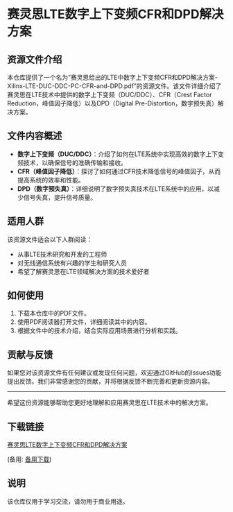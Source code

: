# 赛灵思LTE数字上下变频CFR和DPD解决方案

## 资源文件介绍

本仓库提供了一个名为“赛灵思给出的LTE中数字上下变频CFR和DPD解决方案-Xilinx-LTE-DUC-DDC-PC-CFR-and-DPD.pdf”的资源文件。该文件详细介绍了赛灵思在LTE技术中提供的数字上下变频（DUC/DDC）、CFR（Crest Factor Reduction，峰值因子降低）以及DPD（Digital Pre-Distortion，数字预失真）解决方案。

## 文件内容概述

- **数字上下变频（DUC/DDC）**：介绍了如何在LTE系统中实现高效的数字上下变频技术，以确保信号的准确传输和接收。
- **CFR（峰值因子降低）**：探讨了如何通过CFR技术降低信号的峰值因子，从而提高系统的效率和性能。
- **DPD（数字预失真）**：详细说明了数字预失真技术在LTE系统中的应用，以减少信号失真，提升信号质量。

## 适用人群

该资源文件适合以下人群阅读：

- 从事LTE技术研究和开发的工程师
- 对无线通信系统有兴趣的学生和研究人员
- 希望了解赛灵思在LTE领域解决方案的技术爱好者

## 如何使用

1. 下载本仓库中的PDF文件。
2. 使用PDF阅读器打开文件，详细阅读其中的内容。
3. 根据文件中的技术介绍，结合实际应用场景进行分析和实践。

## 贡献与反馈

如果您对该资源文件有任何建议或发现任何问题，欢迎通过GitHub的Issues功能提出反馈。我们非常感谢您的贡献，并将根据反馈不断完善和更新资源内容。

---

希望这份资源能够帮助您更好地理解和应用赛灵思在LTE技术中的解决方案。

## 下载链接
[赛灵思LTE数字上下变频CFR和DPD解决方案](https://pan.quark.cn/s/e82771942020) 

(备用: [备用下载](https://pan.baidu.com/s/1UXgOm_wj1CVfhwSjvFTUgg?pwd=1234))

## 说明

该仓库仅用于学习交流，请勿用于商业用途。
